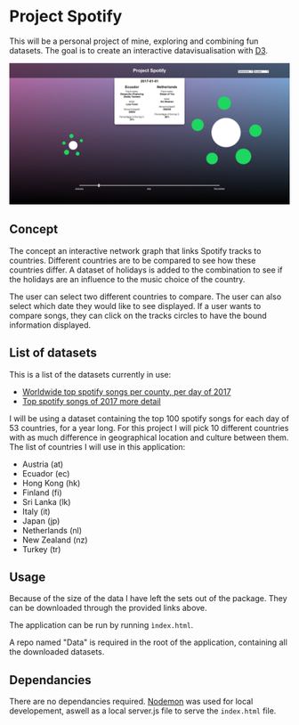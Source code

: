 # Project Spotify

This will be a personal project of mine, exploring and combining fun datasets. The goal is to create an interactive datavisualisation with [D3](d3js.org).

![](https://github.com/RobinFrugte97/Project-spotify/blob/master/src/images/readmess.png)

## Concept

The concept an interactive network graph that links Spotify tracks to countries. Different countries are to be compared to see how these countries differ. A dataset of holidays is added to the combination to see if the holidays are an influence to the music choice of the country.

The user can select two different countries to compare. The user can also select which date they would like to see displayed. If a user wants to compare songs, they can click on the tracks circles to have the bound information displayed.

## List of datasets

This is a list of the datasets currently in use:

- [Worldwide top spotify songs per county, per day of 2017](https://www.kaggle.com/edumucelli/spotifys-worldwide-daily-song-ranking)
- [Top spotify songs of 2017 more detail](https://www.kaggle.com/nadintamer/top-tracks-of-2017)


I will be using a dataset containing the top 100 spotify songs for each day of 53 countries, for a year long.
For this project I will pick 10 different countries with as much difference in geographical location and culture between them.
The list of countries I will use in this application:
- Austria (at)
- Ecuador (ec)
- Hong Kong (hk)
- Finland (fi)
- Sri Lanka (lk)
- Italy (it)
- Japan (jp)
- Netherlands (nl)
- New Zealand (nz)
- Turkey (tr)

## Usage

Because of the size of the data I have left the sets out of the package. They can be downloaded through the provided links above. 

The application can be run by running `ìndex.html`.

A repo named "Data" is required in the root of the application, containing all the downloaded datasets.


## Dependancies

There are no dependancies required. [Nodemon](https://www.npmjs.com/package/nodemon) was used for local developement, aswell as a local server.js file to serve the `index.html` file.
